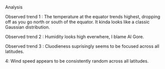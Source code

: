 Analysis 

Observed trend 1 : The temperature at the equator trends highest, dropping off as you go north or south of the equator.
It kinda looks like a classic Gaussian distribution.

Observed trend 2 : Humidity looks high everwhere, I blame Al Gore.

Observed trend 3 : Cluodieness suprisingly seems to be focused across all latitudes.

4: Wind speed appears to be consistently random across all latitudes.
